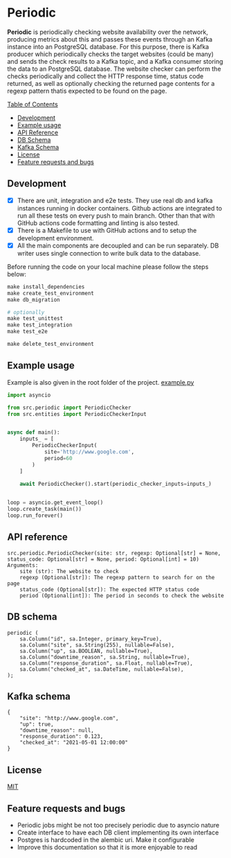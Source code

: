 # Periodic

**Periodic** is periodically checking website availability over the network, producing metrics about this and passes these events through an
Kafka instance into an PostgreSQL database. For this purpose, there is Kafka producer which periodically checks the target websites
(could be many) and sends the check results to a Kafka topic, and a Kafka consumer storing the data to an PostgreSQL database. 
The website checker can perform the checks periodically and collect the HTTP  response time, status code returned, as well as 
optionally checking the returned page contents for a regexp pattern thatis expected to be found on the page.

[Table of Contents](#table-of-contents)
 - [Development](#development)
 - [Example usage](#example-usage)
 - [API Reference](#api-reference)
 - [DB Schema](#db-schema)
 - [Kafka Schema](#kafka-schema)
 - [License](#license)
 - [Feature requests and bugs](#feature-requests-and-bugs)


<a name="quickstart"></a>
## Development
- [x] There are unit, integration and e2e tests. They use real db and kafka instances running in docker containers. Github actions are integrated to run all these tests on every push to main branch. Other than that with GitHub actions code formatting and linting is also tested. 
- [x] There is a Makefile to use with GitHub actions and to setup the development environment.
- [x] All the main components are decoupled and can be run separately. DB writer uses single connection to write bulk data to the database.

Before running the code on your local machine please follow the steps below:
```python
make install_dependencies
make create_test_environment
make db_migration

# optionally
make test_unittest
make test_integration
make test_e2e

make delete_test_environment
```

<a name="example-usage"></a>
## Example usage
Example is also given in the root folder of the project. [example.py](example.py)

```python
import asyncio

from src.periodic import PeriodicChecker
from src.entities import PeriodicCheckerInput


async def main():
    inputs_ = [
        PeriodicCheckerInput(
            site='http://www.google.com',
            period=60
        )
    ]
    
    await PeriodicChecker().start(periodic_checker_inputs=inputs_)


loop = asyncio.get_event_loop()
loop.create_task(main())
loop.run_forever()
```

<a name="api-reference"></a>
## API reference
```text
src.periodic.PeriodicChecker(site: str, regexp: Optional[str] = None, status_code: Optional[str] = None, period: Optional[int] = 10)
Arguments:
    site (str): The website to check
    regexp (Optional[str]): The regexp pattern to search for on the page
    status_code (Optional[str]): The expected HTTP status code
    period (Optional[int]): The period in seconds to check the website
```

<a name="db-schema"></a>
## DB schema
```text
periodic (
    sa.Column("id", sa.Integer, primary_key=True),
    sa.Column("site", sa.String(255), nullable=False),
    sa.Column("up", sa.BOOLEAN, nullable=True),
    sa.Column("downtime_reason", sa.String, nullable=True),
    sa.Column("response_duration", sa.Float, nullable=True),
    sa.Column("checked_at", sa.DateTime, nullable=False),
);
```

<a name="kafka-schema"></a>
## Kafka schema
```text
{
    "site": "http://www.google.com",
    "up": true,
    "downtime_reason": null,
    "response_duration": 0.123,
    "checked_at": "2021-05-01 12:00:00"
}
```

## License
[MIT](https://choosealicense.com/licenses/mit/)


<a name="feature-requests-and-bugs"></a>
## Feature requests and bugs
- Periodic jobs might be not too precisely periodic due to asyncio nature
- Create interface to have each DB client implementing its own interface
- Postgres is hardcoded in the alembic uri. Make it configurable
- Improve this documentation so that it is more enjoyable to read
